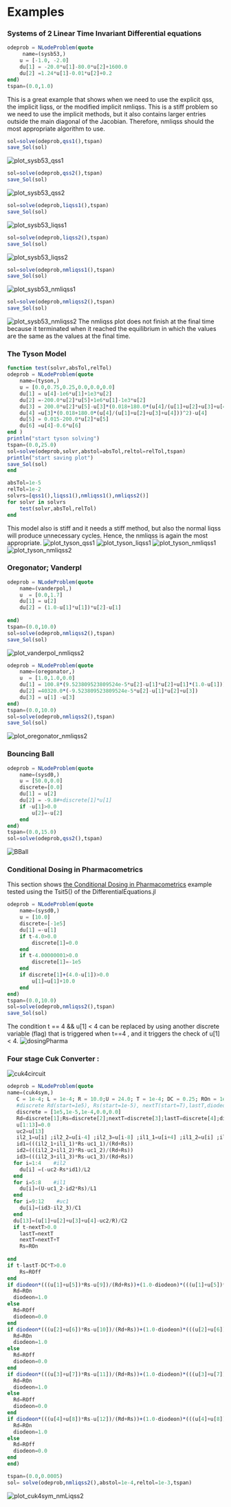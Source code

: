 # Examples 
### Systems of 2 Linear Time Invariant Differential equations
```julia
odeprob = NLodeProblem(quote
     name=(sysb53,)
    u = [-1.0, -2.0]
    du[1] = -20.0*u[1]-80.0*u[2]+1600.0
    du[2] =1.24*u[1]-0.01*u[2]+0.2
end)  
tspan=(0.0,1.0)
```
This is a great example that shows when we need to use the explicit qss, the implicit liqss, or the modified implicit nmliqss. This is a stiff problem so we need to use the implicit methods, but it also contains larger entries outside the main diagonal of the Jacobian. Therefore, nmliqss should the most appropriate algorithm to use. 
```julia
sol=solve(odeprob,qss1(),tspan)
save_Sol(sol)
```
![plot_sysb53_qss1](./assets/img/plot_sysb53_qss1.png)
```julia
sol=solve(odeprob,qss2(),tspan)
save_Sol(sol)
```
![plot_sysb53_qss2](./assets/img/plot_sysb53_qss2.png)
```julia
sol=solve(odeprob,liqss1(),tspan)
save_Sol(sol)
```
![plot_sysb53_liqss1](./assets/img/plot_sysb53_liqss1.png)
```julia
sol=solve(odeprob,liqss2(),tspan)
save_Sol(sol)
```
![plot_sysb53_liqss2](./assets/img/plot_sysb53_liqss2.png)


```julia
sol=solve(odeprob,nmliqss1(),tspan)
save_Sol(sol)
```
![plot_sysb53_nmliqss1](./assets/img/plot_sysb53_nmliqss1.png)
```julia
sol=solve(odeprob,nmliqss2(),tspan)
save_Sol(sol)
```
![plot_sysb53_nmliqss2](./assets/img/plot_sysb53_nmliqss2.png)
The nmliqss plot does not finish at the final time because it terminated when it reached the equilibrium in which the values are the same as the values at the final time.

### The Tyson Model
```julia
function test(solvr,absTol,relTol)
odeprob = NLodeProblem(quote
    name=(tyson,)
    u = [0.0,0.75,0.25,0.0,0.0,0.0]
    du[1] = u[4]-1e6*u[1]+1e3*u[2]
    du[2] =-200.0*u[2]*u[5]+1e6*u[1]-1e3*u[2]
    du[3] = 200.0*u[2]*u[5]-u[3]*(0.018+180.0*(u[4]/(u[1]+u[2]+u[3]+u[4]))^2)
    du[4] =u[3]*(0.018+180.0*(u[4]/(u[1]+u[2]+u[3]+u[4]))^2)-u[4]
    du[5] = 0.015-200.0*u[2]*u[5]
    du[6] =u[4]-0.6*u[6]
end ) 
println("start tyson solving")
tspan=(0.0,25.0)
sol=solve(odeprob,solvr,abstol=absTol,reltol=relTol,tspan)
println("start saving plot")
save_Sol(sol)
end

absTol=1e-5
relTol=1e-2
solvrs=[qss1(),liqss1(),nmliqss1(),nmliqss2()]
for solvr in solvrs
    test(solvr,absTol,relTol)
end
```
This model also is stiff and it needs a stiff method, but also the normal liqss will produce unnecessary cycles. Hence, the nmliqss is again the most appropriate.
![plot_tyson_qss1](./assets/img/plot_tyson_qss1.png)
![plot_tyson_liqss1](./assets/img/plot_tyson_liqss1.png)
![plot_tyson_nmliqss1](./assets/img/plot_tyson_nmliqss1.png)
![plot_tyson_nmliqss2](./assets/img/plot_tyson_nmliqss2.png)
###    Oregonator; Vanderpl

```julia
odeprob = NLodeProblem(quote
    name=(vanderpol,)
    u  = [0.0,1.7]
    du[1] = u[2]
    du[2] = (1.0-u[1]*u[1])*u[2]-u[1] 
    
end)  
tspan=(0.0,10.0)
sol=solve(odeprob,nmliqss2(),tspan)
save_Sol(sol)
```
![plot_vanderpol_nmliqss2](./assets/img/plot_vanderpol_nmliqss2.png)

```julia
odeprob = NLodeProblem(quote
    name=(oregonator,)
    u  = [1.0,1.0,0.0]
    du[1] = 100.8*(9.523809523809524e-5*u[2]-u[1]*u[2]+u[1]*(1.0-u[1]))
    du[2] =40320.0*(-9.523809523809524e-5*u[2]-u[1]*u[2]+u[3])
    du[3] = u[1] -u[3]
end)  
tspan=(0.0,10.0)
sol=solve(odeprob,nmliqss2(),tspan)
save_Sol(sol)
```
![plot_oregonator_nmliqss2](./assets/img/plot_oregonator_nmliqss2.png)

### Bouncing Ball
```julia
odeprob = NLodeProblem(quote 
    name=(sysd0,)
    u = [50.0,0.0]
    discrete=[0.0]
    du[1] = u[2]
    du[2] = -9.8#+discrete[1]*u[1]
    if -u[1]>0.0
        u[2]=-u[2]
    end
end)  
tspan=(0.0,15.0)
sol=solve(odeprob,qss2(),tspan)
```
![BBall](./assets/img/BBall.png)
### Conditional Dosing in Pharmacometrics

This section shows [the Conditional Dosing in Pharmacometrics](https://docs.sciml.ai/DiffEqDocs/stable/examples/conditional_dosing/) example tested using the Tsit5() of the DifferentialEquations.jl
```julia
odeprob = NLodeProblem(quote 
    name=(sysd0,)
    u = [10.0]
    discrete=[-1e5]
    du[1] =-u[1]
    if t-4.0>0.0
        discrete[1]=0.0
    end
    if t-4.00000001>0.0
        discrete[1]=-1e5
    end
    if discrete[1]+(4.0-u[1])>0.0
        u[1]=u[1]+10.0
    end
end)  
tspan=(0.0,10.0)
sol=solve(odeprob,nmliqss2(),tspan)
save_Sol(sol)
```

The condition t == 4 && u[1] < 4 can be replaced by using another discrete variable (flag) that is triggered when t==4 , and it triggers the check of  u[1] < 4.
![dosingPharma](./assets/img/dosingPharma.png)
### Four stage Cuk Converter :
![cuk4circuit](./assets/img/cuk4circuit.png)
```julia
odeprob = NLodeProblem(quote
name=(cuk4sym,)
   C = 1e-4; L = 1e-4; R = 10.0;U = 24.0; T = 1e-4; DC = 0.25; ROn = 1e-5;ROff = 1e5;L1=1e-4;C1=1e-4;C2 = 1e-4;L2 = 1e-4;
   #discrete Rd(start=1e5), Rs(start=1e-5), nextT(start=T),lastT,diodeon;
   discrete = [1e5,1e-5,1e-4,0.0,0.0]
   Rd=discrete[1];Rs=discrete[2];nextT=discrete[3];lastT=discrete[4];diodeon=discrete[5]
   u[1:13]=0.0
   uc2=u[13]
   il2_1=u[i] ;il2_2=u[i-4] ;il2_3=u[i-8] ;il1_1=u[i+4] ;il1_2=u[i] ;il1_3=u[i-4] ;uc1_1=u[i+8];uc1_2=u[i+4] ;uc1_3=u[i] ;
   id1=(((il2_1+il1_1)*Rs-uc1_1)/(Rd+Rs))
   id2=(((il2_2+il1_2)*Rs-uc1_2)/(Rd+Rs))
   id3=(((il2_3+il1_3)*Rs-uc1_3)/(Rd+Rs))
  for i=1:4    #il2
    du[i] =(-uc2-Rs*id1)/L2
  end
  for i=5:8    #il1
    du[i]=(U-uc1_2-id2*Rs)/L1
  end
  for i=9:12    #uc1
    du[i]=(id3-il2_3)/C1
  end
  du[13]=(u[1]+u[2]+u[3]+u[4]-uc2/R)/C2
  if t-nextT>0.0 
    lastT=nextT
    nextT=nextT+T
    Rs=ROn
   
end
if t-lastT-DC*T>0.0 
    Rs=ROff
end                          
if diodeon*(((u[1]+u[5])*Rs-u[9])/(Rd+Rs))+(1.0-diodeon)*(((u[1]+u[5])*Rs-u[9])*Rd/(Rd+Rs))>0
  Rd=ROn
  diodeon=1.0
else
  Rd=ROff
  diodeon=0.0
end 
if diodeon*(((u[2]+u[6])*Rs-u[10])/(Rd+Rs))+(1.0-diodeon)*(((u[2]+u[6])*Rs-u[10])*Rd/(Rd+Rs))>0
  Rd=ROn
  diodeon=1.0
else
  Rd=ROff
  diodeon=0.0
end 
if diodeon*(((u[3]+u[7])*Rs-u[11])/(Rd+Rs))+(1.0-diodeon)*(((u[3]+u[7])*Rs-u[11])*Rd/(Rd+Rs))>0
  Rd=ROn
  diodeon=1.0
else
  Rd=ROff
  diodeon=0.0
end 
if diodeon*(((u[4]+u[8])*Rs-u[12])/(Rd+Rs))+(1.0-diodeon)*(((u[4]+u[8])*Rs-u[12])*Rd/(Rd+Rs))>0
  Rd=ROn
  diodeon=1.0
else
  Rd=ROff
  diodeon=0.0
end 
end)

tspan=(0.0,0.0005)
sol= solve(odeprob,nmliqss2(),abstol=1e-4,reltol=1e-3,tspan)
```
![plot_cuk4sym_nmLiqss2](./assets/img/plot_cuk4sym_nmLiqss2.png)
